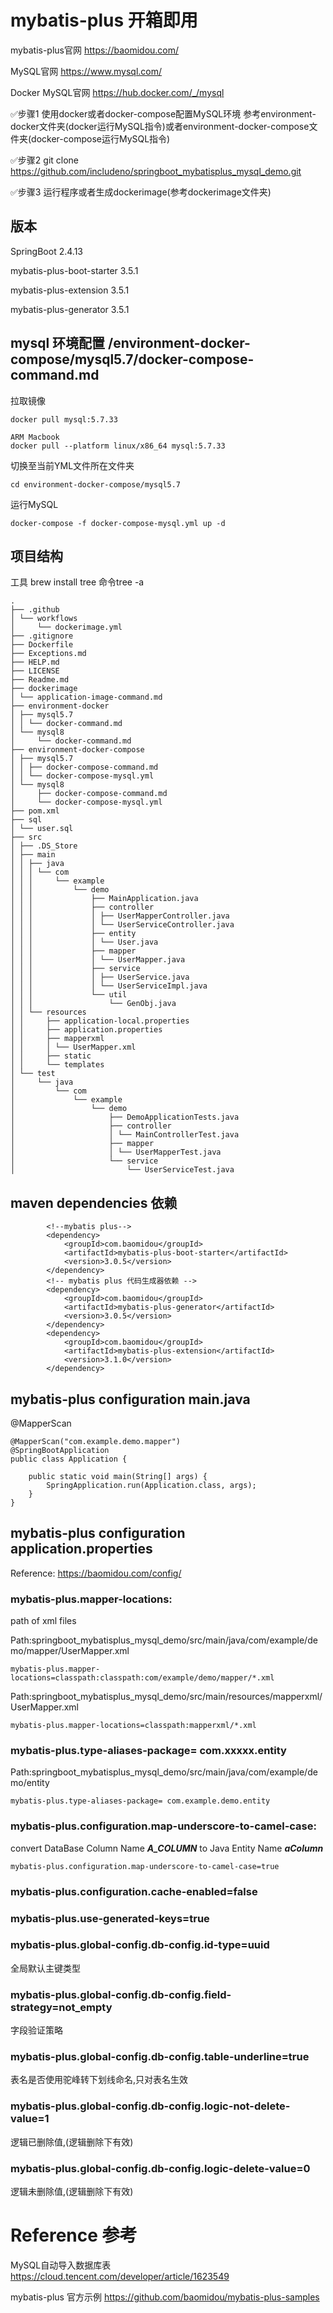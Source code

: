 # mybatis-plus 开箱即用

mybatis-plus官网  https://baomidou.com/

MySQL官网 https://www.mysql.com/

Docker MySQL官网 https://hub.docker.com/_/mysql

✅步骤1 使用docker或者docker-compose配置MySQL环境 参考environment-docker文件夹(docker运行MySQL指令)或者environment-docker-compose文件夹(docker-compose运行MySQL指令)

✅步骤2 git clone https://github.com/includeno/springboot_mybatisplus_mysql_demo.git

✅步骤3 运行程序或者生成dockerimage(参考dockerimage文件夹)

## 版本

SpringBoot 2.4.13

mybatis-plus-boot-starter 3.5.1

mybatis-plus-extension 3.5.1

mybatis-plus-generator 3.5.1

## mysql 环境配置 /environment-docker-compose/mysql5.7/docker-compose-command.md
拉取镜像
```
docker pull mysql:5.7.33

ARM Macbook
docker pull --platform linux/x86_64 mysql:5.7.33
```
切换至当前YML文件所在文件夹
```
cd environment-docker-compose/mysql5.7
```

运行MySQL
```
docker-compose -f docker-compose-mysql.yml up -d
```

## 项目结构

工具  brew install tree   命令tree -a

```
.
├── .github
│ └── workflows
│     └── dockerimage.yml
├── .gitignore
├── Dockerfile
├── Exceptions.md
├── HELP.md
├── LICENSE
├── Readme.md
├── dockerimage
│ └── application-image-command.md
├── environment-docker
│ ├── mysql5.7
│ │ └── docker-command.md
│ └── mysql8
│     └── docker-command.md
├── environment-docker-compose
│ ├── mysql5.7
│ │ ├── docker-compose-command.md
│ │ └── docker-compose-mysql.yml
│ └── mysql8
│     ├── docker-compose-command.md
│     └── docker-compose-mysql.yml
├── pom.xml
├── sql
│ └── user.sql
├── src
│ ├── .DS_Store
│ ├── main
│ │ ├── java
│ │ │ └── com
│ │ │     └── example
│ │ │         └── demo
│ │ │             ├── MainApplication.java
│ │ │             ├── controller
│ │ │             │ ├── UserMapperController.java
│ │ │             │ └── UserServiceController.java
│ │ │             ├── entity
│ │ │             │ └── User.java
│ │ │             ├── mapper
│ │ │             │ └── UserMapper.java
│ │ │             ├── service
│ │ │             │ ├── UserService.java
│ │ │             │ └── UserServiceImpl.java
│ │ │             └── util
│ │ │                 └── GenObj.java
│ │ └── resources
│ │     ├── application-local.properties
│ │     ├── application.properties
│ │     ├── mapperxml
│ │     │ └── UserMapper.xml
│ │     ├── static
│ │     └── templates
│ └── test
│     └── java
│         └── com
│             └── example
│                 └── demo
│                     ├── DemoApplicationTests.java
│                     ├── controller
│                     │ └── MainControllerTest.java
│                     ├── mapper
│                     │ └── UserMapperTest.java
│                     └── service
│                         └── UserServiceTest.java

```

## maven dependencies 依赖
```
        <!--mybatis plus-->
        <dependency>
            <groupId>com.baomidou</groupId>
            <artifactId>mybatis-plus-boot-starter</artifactId>
            <version>3.0.5</version>
        </dependency>
        <!-- mybatis plus 代码生成器依赖 -->
        <dependency>
            <groupId>com.baomidou</groupId>
            <artifactId>mybatis-plus-generator</artifactId>
            <version>3.0.5</version>
        </dependency>
        <dependency>
            <groupId>com.baomidou</groupId>
            <artifactId>mybatis-plus-extension</artifactId>
            <version>3.1.0</version>
        </dependency>
```
## mybatis-plus configuration main.java

@MapperScan
```
@MapperScan("com.example.demo.mapper")
@SpringBootApplication
public class Application {

    public static void main(String[] args) {
        SpringApplication.run(Application.class, args);
    }
}
```

## mybatis-plus configuration application.properties

Reference:  https://baomidou.com/config/

### mybatis-plus.mapper-locations: 

path of xml files

Path:springboot_mybatisplus_mysql_demo/src/main/java/com/example/demo/mapper/UserMapper.xml
```
mybatis-plus.mapper-locations=classpath:classpath:com/example/demo/mapper/*.xml
```

Path:springboot_mybatisplus_mysql_demo/src/main/resources/mapperxml/UserMapper.xml
```
mybatis-plus.mapper-locations=classpath:mapperxml/*.xml
```

### mybatis-plus.type-aliases-package= com.xxxxx.entity

Path:springboot_mybatisplus_mysql_demo/src/main/java/com/example/demo/entity
```
mybatis-plus.type-aliases-package= com.example.demo.entity
```

### mybatis-plus.configuration.map-underscore-to-camel-case: 

convert DataBase Column Name _**A_COLUMN**_ to Java Entity Name _**aColumn**_
```
mybatis-plus.configuration.map-underscore-to-camel-case=true
```

### mybatis-plus.configuration.cache-enabled=false

### mybatis-plus.use-generated-keys=true


### mybatis-plus.global-config.db-config.id-type=uuid

全局默认主键类型

### mybatis-plus.global-config.db-config.field-strategy=not_empty

字段验证策略

### mybatis-plus.global-config.db-config.table-underline=true

表名是否使用驼峰转下划线命名,只对表名生效

### mybatis-plus.global-config.db-config.logic-not-delete-value=1

逻辑已删除值,(逻辑删除下有效)

### mybatis-plus.global-config.db-config.logic-delete-value=0

逻辑未删除值,(逻辑删除下有效)


# Reference 参考

MySQL自动导入数据库表
https://cloud.tencent.com/developer/article/1623549

mybatis-plus 官方示例
https://github.com/baomidou/mybatis-plus-samples